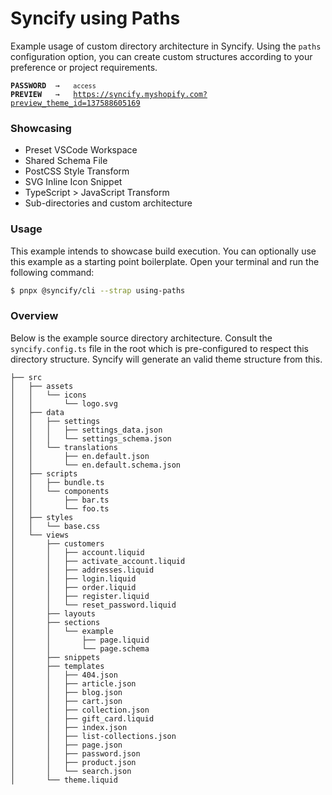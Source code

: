 # Syncify using Paths

Example usage of custom directory architecture in Syncify. Using the `paths` configuration option, you can create custom structures according to your preference or project requirements.

<pre><code><strong>PASSWORD</strong>  →   <code>access</code>
<strong>PREVIEW</strong>   →   <a href="https://syncify.myshopify.com?preview_theme_id=137588605169">https://syncify.myshopify.com?preview_theme_id=137588605169</a>
</code></pre>

### Showcasing

- Preset VSCode Workspace
- Shared Schema File
- PostCSS Style Transform
- SVG Inline Icon Snippet
- TypeScript > JavaScript Transform
- Sub-directories and custom architecture

### Usage

This example intends to showcase build execution. You can optionally use this example as a starting point boilerplate. Open your terminal and run the following command:

```bash
$ pnpx @syncify/cli --strap using-paths
```

### Overview

Below is the example source directory architecture. Consult the `syncify.config.ts` file in the root which is pre-configured to respect this directory structure. Syncify will generate an valid theme structure from this.

```
├── src
│   ├── assets
│   │   └── icons
│   │       └── logo.svg
│   ├── data
│   │   ├── settings
│   │   │   ├── settings_data.json
│   │   │   └── settings_schema.json
│   │   └── translations
│   │       ├── en.default.json
│   │       └── en.default.schema.json
│   ├── scripts
│   │   ├── bundle.ts
│   │   └── components
│   │       ├── bar.ts
│   │       └── foo.ts
│   ├── styles
│   │   └── base.css
│   └── views
│       ├── customers
│       │   ├── account.liquid
│       │   ├── activate_account.liquid
│       │   ├── addresses.liquid
│       │   ├── login.liquid
│       │   ├── order.liquid
│       │   ├── register.liquid
│       │   └── reset_password.liquid
│       ├── layouts
│       ├── sections
│       │   └── example
│       │       ├── page.liquid
│       │       └── page.schema
│       ├── snippets
│       ├── templates
│       │   ├── 404.json
│       │   ├── article.json
│       │   ├── blog.json
│       │   ├── cart.json
│       │   ├── collection.json
│       │   ├── gift_card.liquid
│       │   ├── index.json
│       │   ├── list-collections.json
│       │   ├── page.json
│       │   ├── password.json
│       │   ├── product.json
│       │   └── search.json
│       └── theme.liquid
```
